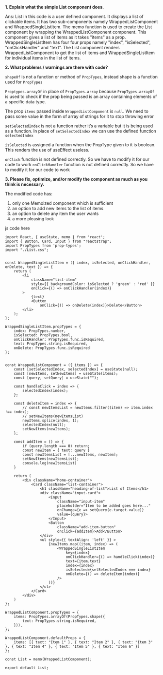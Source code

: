**1. Explain what the simple List component does.**

Ans: List in this code is a user defined component. It displays a list of clickable items. It has two sub-components namely WrappedListComponent and WrappedSingleListItem. The memo function is used to create the List component by wrapping the WrappedListComponent component. This component gives a list of items as it takes "items" as a prop. WrappedSingleListItem has four four props namely "index", "isSelected", "onClickHandler" and "text". The List component renders WrappedListComponent to get the list of items and WrappedSingleListItem for individual items in the list of items. 

**2. What problems / warnings are there with code?**

`shapeOf` is not a function or method of `PropTypes`, instead shape is a function used for `PropTypes`

`Proptypes.arrayOf` in place of `PropTypes.array` because `PropTypes.arrayOf` is used to check if the prop being passed is an array containing elements of a specific data type.

The prop `items` passed inside `WrappedListComponent` is `null`. We need to pass some value in the form of array of strings for it to stop throwing error

`setSelectedIndex` is not a function rather it’s a variable but it is being used as a function. In place of `setSelectedIndex` we can use the defined  function `selectedIndex`

`isSelected` is assigned a function when the PropType given to it is boolean. This renders the use of useEffect useless.

`onClick` function is not defined correctly. So we have to modify it for our code to work
`onClickHandler` function is not defined correctly. So we have to modify it for our code to work

**3. Please fix, optimize, and/or modify the component as much as you think is necessary.**

The modified code has:
1) only one Memoized component which is sufficient 
2) an option to add new items to the list of items
3) an option to delete any item the user wants
4) a more pleasing look

js 
code here 
```
import React, { useState, memo } from 'react';
import { Button, Card, Input } from "reactstrap";
import PropTypes from 'prop-types';
import "./List.css";


const WrappedSingleListItem = ({ index, isSelected, onClickHandler, onDelete, text }) => {
    return (
        <li
            className="list-item"
            style={{ backgroundColor: isSelected ? 'green' : 'red' }}
            onClick={() => onClickHandler(index)}
        >
            {text}
            <Button
                onClick={() => onDelete(index)}>Delete</Button>
        </li>
    );
};

WrappedSingleListItem.propTypes = {
    index: PropTypes.number,
    isSelected: PropTypes.bool,
    onClickHandler: PropTypes.func.isRequired,
    text: PropTypes.string.isRequired,
    onDelete: PropTypes.func.isRequired
};


const WrappedListComponent = ({ items }) => {
    const [setSelectedIndex, selectedIndex] = useState(null);
    const [newItems, setNewItems] = useState(items);
    const [query, setQuery] = useState("");

    const handleClick = index => {
        selectedIndex(index);
    };

    const deleteItem = index => {
        // const newItemsList = newItems.filter((item) => item.index !== index);
        // setNewItems(newItemsList)
        newItems.splice(index, 1);
        selectedIndex(null);
        setNewItems(newItems);
    };

    const addItem = () => {
        if (query.length === 0) return;
        const newItem = { text: query }
        const newItemsList = [...newItems, newItem];
        setNewItems(newItemsList);
        console.log(newItemsList)
    }

    return (
        <div className="home-container">
            <Card className="list-container">
                <h1 className="heading-of-list">List of Items</h1>
                <div className="input-card">
                    <Input
                        className="input-item"
                        placeholder="Item to be added goes here..."
                        onChange={e => setQuery(e.target.value)}
                        value={query}>
                    </Input>
                    <Button
                        className="add-item-button"
                        onClick={addItem}>Add</Button>
                </div>
                <ul style={{ textAlign: 'left' }} >
                    {newItems.map((item, index) => (
                        <WrappedSingleListItem
                            key={index}
                            onClickHandler={() => handleClick(index)}
                            text={item.text}
                            index={index}
                            isSelected={setSelectedIndex === index}
                            onDelete={() => deleteItem(index)}
                        />
                    ))}
                </ul>
            </Card>
        </div>
    )
};

WrappedListComponent.propTypes = {
    items: PropTypes.arrayOf(PropTypes.shape({
        text: PropTypes.string.isRequired,
    })),
};

WrappedListComponent.defaultProps = {
    items: [{ text: "Item 1" }, { text: "Item 2" }, { text: "Item 3" }, { text: "Item 4" }, { text: "Item 5" }, { text: "Item 6" }]
};

const List = memo(WrappedListComponent);

export default List;

```
